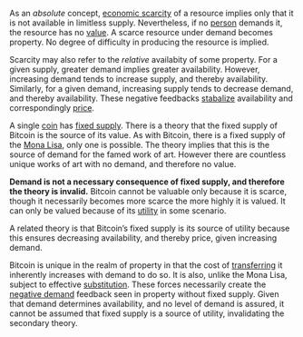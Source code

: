 As an *absolute* concept, [economic scarcity](https://en.m.wikipedia.org/wiki/Scarcity) of a resource implies only that it is not available in limitless supply. Nevertheless, if no [person](Glossary#person) demands it, the resource has no [value](Glossary#value). A scarce resource under demand becomes property. No degree of difficulty in producing the resource is implied.

Scarcity may also refer to the *relative* availabity of some property. For a given supply, greater demand implies greater availability. However, increasing demand tends to increase supply, and thereby availability. Similarly, for a given demand, increasing supply tends to decrease demand, and thereby availability. These negative feedbacks [stabalize](Stability-Property) availability and correspondingly [price](Glossary#price).

A single [coin](Glossary#coin) has [fixed supply](Inflation-Fallacy). There is a theory that the fixed supply of Bitcoin is the source of its value. As with Bitcoin, there is a fixed supply of the [Mona Lisa](https://en.m.wikipedia.org/wiki/Mona_Lisa), only one is possible. The theory implies that this is the source of demand for the famed work of art. However there are countless unique works of art with no demand, and therefore no value.

**Demand is not a necessary consequence of fixed supply, and therefore the theory is invalid.** Bitcoin cannot be valuable only because it is scarce, though it necessarily becomes more scarce the more highly it is valued. It can only be valued because of its [utility](Glossary#utility) in some scenario.

A related theory is that Bitcoin’s fixed supply is its source of utility because this ensures decreasing availability, and thereby price, given increasing demand.

Bitcoin is unique in the realm of property in that the cost of [transferring](Glossary#exchange) it inherently increases with demand to do so. It is also, unlike the Mona Lisa, subject to effective [substitution](Substitution-Principle). These forces necessarily create the [negative demand](Lunar-Fallacy) feedback seen in property without fixed supply. Given that demand determines availability, and no level of demand is assured, it cannot be assumed that fixed supply is a source of utility, invalidating the secondary theory.